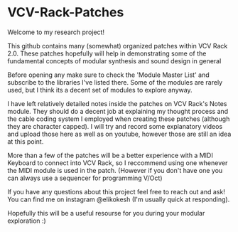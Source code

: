 # VCV-Rack-Patches

Welcome to my research project!

This github contains many (somewhat) organized patches within VCV Rack 2.0. These patches hopefully will help in demonstrating some of the fundamental concepts of modular synthesis and sound design in general

Before opening any make sure to check the 'Module Master List' and subscribe to the libraries I've listed there. Some of the modules are rarely used, but I think its a decent set of modules to explore anyway.

I have left relatively detailed notes inside the patches on VCV Rack's Notes module. They should do a decent job at explaining my thought process and the cable coding system I employed when creating these patches (although they are character capped). I will try and record some explanatory videos and upload those here as well as on youtube, however those are still an idea at this point. 

More than a few of the patches will be a better experience with a MIDI Keyboard to connect into VCV Rack, so I reccommend using one whenever the MIDI module is used in the patch. (However if you don't have one you can always use a sequencer for programming V/Oct)

If you have any questions about this project feel free to reach out and ask! You can find me on instagram @elikokesh (I'm usually quick at responding).

Hopefully this will be a useful resourse for you during your modular exploration :)
